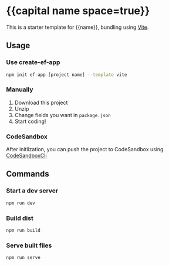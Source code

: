 # {{capital name space=true}}

This is a starter template for {{name}}, bundling using [Vite](https://vitejs.dev/).

## Usage

### Use create-ef-app

```bash
npm init ef-app [project name] --template vite
```

### Manually

1. Download this project
1. Unzip
1. Change fields you want in `package.json`
1. Start coding!

### CodeSandbox

After initlization, you can push the project to CodeSandbox using [CodeSandboxCli](https://codesandbox.io/docs/api#import-local-projects-via-cli)

## Commands

### Start a dev server

```bash
npm run dev
```

### Build dist

```bash
npm run build
```

### Serve built files

```bash
npm run serve
```